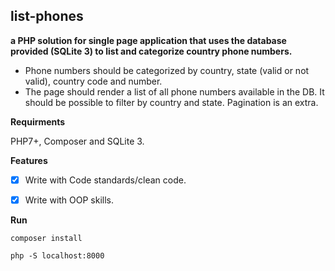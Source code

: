 ## list-phones

**a PHP solution for single page application that uses the database provided (SQLite 3) to list and
categorize country phone numbers.**

- Phone numbers should be categorized by country, state (valid or not valid), country code and
number.
- The page should render a list of all phone numbers available in the DB. It should be possible to
filter by country and state. Pagination is an extra.


**Requirments**

 PHP7+, Composer and SQLite 3.
 

**Features**

- [x] Write with Code standards/clean code.
- [x] Write with OOP skills.


**Run**

`composer install`

`php -S localhost:8000`
